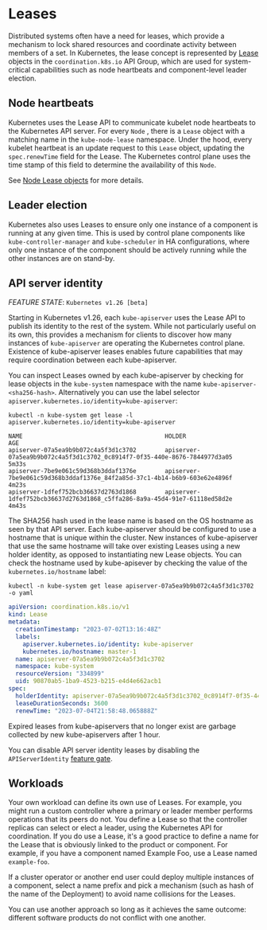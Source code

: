 # Leases

Distributed systems often have a need for leases, which provide a mechanism to lock shared resources and coordinate activity between members of a set. In Kubernetes, the lease concept is represented by [Lease](https://kubernetes.io/docs/reference/kubernetes-api/cluster-resources/lease-v1/) objects in the `coordination.k8s.io` API Group, which are used for system-critical capabilities such as node heartbeats and component-level leader election.

## Node heartbeats

Kubernetes uses the Lease API to communicate kubelet node heartbeats to the Kubernetes API server. For every `Node` , there is a `Lease` object with a matching name in the `kube-node-lease` namespace. Under the hood, every kubelet heartbeat is an update request to this `Lease` object, updating the `spec.renewTime` field for the Lease. The Kubernetes control plane uses the time stamp of this field to determine the availability of this `Node`.

See [Node Lease objects](https://kubernetes.io/docs/concepts/architecture/nodes/#heartbeats) for more details.

## Leader election

Kubernetes also uses Leases to ensure only one instance of a component is running at any given time. This is used by control plane components like `kube-controller-manager` and `kube-scheduler` in HA configurations, where only one instance of the component should be actively running while the other instances are on stand-by.

## API server identity

*FEATURE STATE*: `Kubernetes v1.26 [beta]`

Starting in Kubernetes v1.26, each `kube-apiserver` uses the Lease API to publish its identity to the rest of the system. While not particularly useful on its own, this provides a mechanism for clients to discover how many instances of `kube-apiserver` are operating the Kubernetes control plane. Existence of kube-apiserver leases enables future capabilities that may require coordination between each kube-apiserver.

You can inspect Leases owned by each kube-apiserver by checking for lease objects in the `kube-system` namespace with the name `kube-apiserver-<sha256-hash>`. Alternatively you can use the label selector `apiserver.kubernetes.io/identity=kube-apiserver`:

```shell
kubectl -n kube-system get lease -l apiserver.kubernetes.io/identity=kube-apiserver
```

```
NAME                                        HOLDER                                                                           AGE
apiserver-07a5ea9b9b072c4a5f3d1c3702        apiserver-07a5ea9b9b072c4a5f3d1c3702_0c8914f7-0f35-440e-8676-7844977d3a05        5m33s
apiserver-7be9e061c59d368b3ddaf1376e        apiserver-7be9e061c59d368b3ddaf1376e_84f2a85d-37c1-4b14-b6b9-603e62e4896f        4m23s
apiserver-1dfef752bcb36637d2763d1868        apiserver-1dfef752bcb36637d2763d1868_c5ffa286-8a9a-45d4-91e7-61118ed58d2e        4m43s
```

The SHA256 hash used in the lease name is based on the OS hostname as seen by that API server. Each kube-apiserver should be configured to use a hostname that is unique within the cluster. New instances of kube-apiserver that use the same hostname will take over existing Leases using a new holder identity, as opposed to instantiating new Lease objects. You can check the hostname used by kube-apisever by checking the value of the `kubernetes.io/hostname` label:

```shell
kubectl -n kube-system get lease apiserver-07a5ea9b9b072c4a5f3d1c3702 -o yaml
```

```yaml
apiVersion: coordination.k8s.io/v1
kind: Lease
metadata:
  creationTimestamp: "2023-07-02T13:16:48Z"
  labels:
    apiserver.kubernetes.io/identity: kube-apiserver
    kubernetes.io/hostname: master-1
  name: apiserver-07a5ea9b9b072c4a5f3d1c3702
  namespace: kube-system
  resourceVersion: "334899"
  uid: 90870ab5-1ba9-4523-b215-e4d4e662acb1
spec:
  holderIdentity: apiserver-07a5ea9b9b072c4a5f3d1c3702_0c8914f7-0f35-440e-8676-7844977d3a05
  leaseDurationSeconds: 3600
  renewTime: "2023-07-04T21:58:48.065888Z"
```

Expired leases from kube-apiservers that no longer exist are garbage collected by new kube-apiservers after 1 hour.

You can disable API server identity leases by disabling the `APIServerIdentity` [feature gate](https://kubernetes.io/docs/reference/command-line-tools-reference/feature-gates/).

## Workloads

Your own workload can define its own use of Leases. For example, you might run a custom controller where a primary or leader member performs operations that its peers do not. You define a Lease so that the controller replicas can select or elect a leader, using the Kubernetes API for coordination. If you do use a Lease, it's a good practice to define a name for the Lease that is obviously linked to the product or component. For example, if you have a component named Example Foo, use a Lease named `example-foo`.

If a cluster operator or another end user could deploy multiple instances of a component, select a name prefix and pick a mechanism (such as hash of the name of the Deployment) to avoid name collisions for the Leases.

You can use another approach so long as it achieves the same outcome: different software products do not conflict with one another.